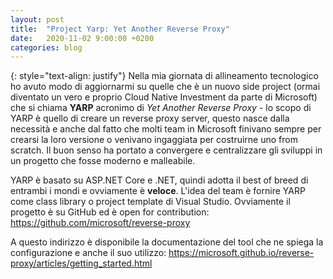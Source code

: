 ```yaml
---
layout: post
title:  "Project Yarp: Yet Another Reverse Proxy"
date:   2020-11-02 9:00:00 +0200
categories: blog
---
```

{: style="text-align: justify"}
Nella mia giornata di allineamento tecnologico ho avuto modo di aggiornarmi su quelle che è un nuovo side project (ormai diventato un vero e proprio Cloud Native Investment da parte di Microsoft) che si chiama **YARP** acronimo di *Yet Another Reverse Proxy* - lo scopo di YARP è quello di creare un reverse proxy server, questo nasce dalla necessità e anche dal fatto che molti team in Microsoft finivano sempre per crearsi la loro versione o venivano ingaggiata per costruirne uno from scratch. Il buon senso ha portato a convergere e centralizzare gli sviluppi in un progetto che fosse moderno e malleabile.

YARP è basato su ASP.NET Core e .NET, quindi adotta il best of breed di entrambi i mondi e ovviamente è **veloce**. L'idea del team è fornire YARP come class library o project template di Visual Studio. Ovviamente il progetto è su GitHub ed è open for contribution: https://github.com/microsoft/reverse-proxy

A questo indirizzo è disponibile la documentazione del tool che ne spiega la configurazione e anche il suo utilizzo: https://microsoft.github.io/reverse-proxy/articles/getting_started.html